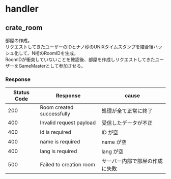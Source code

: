 # handler

## crate_room

部屋の作成。  
リクエストしてきたユーザーのIDとナノ秒のUNIXタイムスタンプを結合後ハッシュ化して、N桁のRoomIDを生成。  
RoomIDが衝突していないことを確認後、部屋を作成しリクエストしてきたユーザーをGameMasterとして参加させる。  

### Response

| Status Code | Response | cause |
| ----------- | -------- | ----- |
| 200 | Room created successfully | 処理が全て正常に終了 |
| 400 | Invalid request payload | 受信したデータが不正 |
| 400 | id is required | ID が空 |
| 400 | name is required | name が空 |
| 400 | lang is required | lang が空 |
| 500 | Failed to creation room | サーバー内部で部屋の作成に失敗 |
